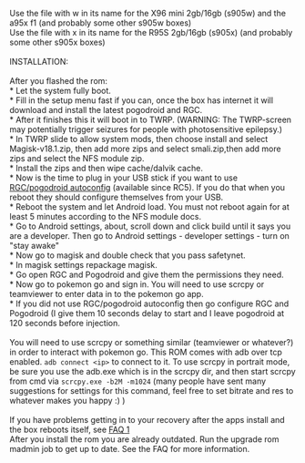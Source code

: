 Use the file with w in its name for the X96 mini 2gb/16gb (s905w) and the a95x f1 (and probably some other s905w boxes)
<br>
Use the file with x in its name for the R95S 2gb/16gb (s905x) (and probably some other s905x boxes)
<br><br>INSTALLATION:
<br>
<br>After you flashed the rom:
<br>* Let the system fully boot.
<br>* Fill in the setup menu fast if you can, once the box has internet it will download and install the latest pogodroid and RGC.
<br>* After it finishes this it will boot in to TWRP. (WARNING: The TWRP-screen may potentially trigger seizures for people with photosensitive epilepsy.)
<br>* In TWRP slide to allow system mods, then choose install and select Magisk-v18.1.zip, then add more zips and select smali.zip,then add more zips and select the NFS module zip.
<br>* Install the zips and then wipe cache/dalvik cache.
<br>* Now is the time to plug in your USB stick if you want to use [RGC/pogodroid autoconfig](https://github.com/Map-A-Droid/MAD-ATV/blob/master/README_autoconfig.md) (available since RC5). If you do that when you reboot they should configure themselves from your USB.
<br>* Reboot the system and let Android load. You must not reboot again for at least 5 minutes according to the NFS module docs.
<br>* Go to Android settings, about, scroll down and click build until it says you are a developer. Then go to Android settings - developer settings - turn on "stay awake"
<br>* Now go to magisk and double check that you pass safetynet.
<br>* In magisk settings repackage magisk.
<br>* Go open RGC and Pogodroid and give them the permissions they need.
<br>* Now go to pokemon go and sign in. You will need to use scrcpy or teamviewer to enter data in to the pokemon go app.
<br>* If you did not use RGC/pogodroid autoconfig then go configure RGC and Pogodroid (I give them 10 seconds delay to start and I leave pogodroid at 120 seconds before injection.
<br>
<br>You will need to use scrcpy or something similar (teamviewer or whatever?) in order to interact with pokemon go. This ROM comes with adb over tcp enabled. `adb connect <ip>` to connect to it. To use scrcpy in portrait mode, be sure you use the adb.exe which is in the scrcpy dir, and then start scrcpy from cmd via `scrcpy.exe -b2M -m1024` (many people have sent many suggestions for settings for this command, feel free to set bitrate and res to whatever makes you happy :) )
<br>
<br> If you have problems getting in to your recovery after the apps install and the box reboots itself, see [FAQ 1](https://github.com/Map-A-Droid/MAD-ATV/blob/master/FAQ.md#question-1--after-i-flash-the-rom-and-it-installs-the-apps-and-then-reboots-itself-it-does-not-boot-to-the-recovery-can-you-help)
<br> After you install the rom you are already outdated. Run the upgrade rom madmin job to get up to date. See the FAQ for more information.
